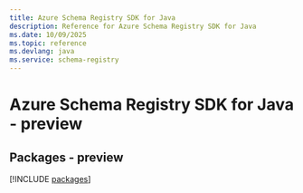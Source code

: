 ```yaml
---
title: Azure Schema Registry SDK for Java
description: Reference for Azure Schema Registry SDK for Java
ms.date: 10/09/2025
ms.topic: reference
ms.devlang: java
ms.service: schema-registry
---
```

# Azure Schema Registry SDK for Java - preview
## Packages - preview
[!INCLUDE [packages](schema-registry-index.md)]